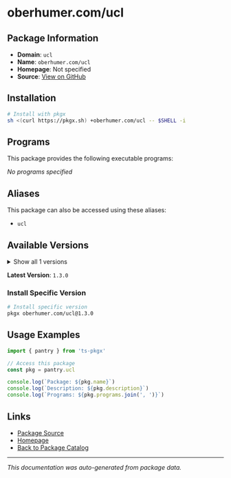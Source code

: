 # oberhumer.com/ucl

>

## Package Information

- **Domain**: `ucl`
- **Name**: `oberhumer.com/ucl`
- **Homepage**: Not specified
- **Source**: [View on GitHub](https://github.com/pkgxdev/pantry/tree/main/projects/oberhumer.com/ucl/package.yml)

## Installation

```bash
# Install with pkgx
sh <(curl https://pkgx.sh) +oberhumer.com/ucl -- $SHELL -i
```

## Programs

This package provides the following executable programs:

*No programs specified*

## Aliases

This package can also be accessed using these aliases:

- `ucl`

## Available Versions

<details>
<summary>Show all 1 versions</summary>

- `1.3.0`

</details>

**Latest Version**: `1.3.0`

### Install Specific Version

```bash
# Install specific version
pkgx oberhumer.com/ucl@1.3.0
```

## Usage Examples

```typescript
import { pantry } from 'ts-pkgx'

// Access this package
const pkg = pantry.ucl

console.log(`Package: ${pkg.name}`)
console.log(`Description: ${pkg.description}`)
console.log(`Programs: ${pkg.programs.join(', ')}`)
```

## Links

- [Package Source](https://github.com/pkgxdev/pantry/tree/main/projects/oberhumer.com/ucl/package.yml)
- [Homepage](#)
- [Back to Package Catalog](../package-catalog.md)

---

*This documentation was auto-generated from package data.*
